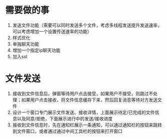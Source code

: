 # 需要做的事
1. 发送文件功能（需要可以同时发送多个文件，考虑多线程发送提升发送速率，可以考虑增加一个设置传送速率的功能）
2. 样式优化
3. 单独聊天功能
4. 增加一个指定ip聊天功能
5. 加入ssl

# 文件发送
1. 接收到文件信息后，弹窗等待用户点击接受，如果用户不接受，则跳过不处理；如果用户点击接收，将文件信息缓存下来，然后回复消息等待对方发送文件
2. 设计一个窗口专门展示文件发送、接收详情，上面展示待定/已完成的文件信息以及同意/拒绝，下面展示进行中的发送/接收进度
3. 接收到文件信息时，先在通知栏展示一条通知，可以通过通知栏的按钮来跳转到文件窗口，或者通过通过中间工具栏的按钮来打开窗口
